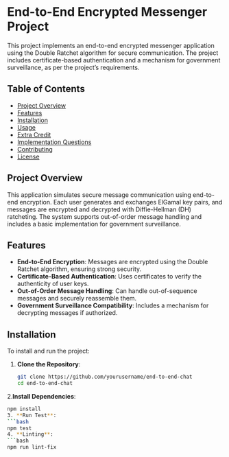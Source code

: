 # End-to-End Encrypted Messenger Project

This project implements an end-to-end encrypted messenger application using the Double Ratchet algorithm for secure communication. The project includes certificate-based authentication and a mechanism for government surveillance, as per the project’s requirements.

## Table of Contents

- [Project Overview](#project-overview)
- [Features](#features)
- [Installation](#installation)
- [Usage](#usage)
- [Extra Credit](#extra-credit)
- [Implementation Questions](#implementation-questions)
- [Contributing](#contributing)
- [License](#license)

## Project Overview

This application simulates secure message communication using end-to-end encryption. Each user generates and exchanges ElGamal key pairs, and messages are encrypted and decrypted with Diffie-Hellman (DH) ratcheting. The system supports out-of-order message handling and includes a basic implementation for government surveillance.

## Features

- **End-to-End Encryption**: Messages are encrypted using the Double Ratchet algorithm, ensuring strong security.
- **Certificate-Based Authentication**: Uses certificates to verify the authenticity of user keys.
- **Out-of-Order Message Handling**: Can handle out-of-sequence messages and securely reassemble them.
- **Government Surveillance Compatibility**: Includes a mechanism for decrypting messages if authorized.

## Installation

To install and run the project:

1. **Clone the Repository**:
   ```bash
   git clone https://github.com/yourusername/end-to-end-chat
   cd end-to-end-chat
2.**Install Dependencies**: 
   ```bash
  npm install
3. **Run Test**:
   ```bash
  npm test
4. **Linting**:
   ```bash
  npm run lint-fix

